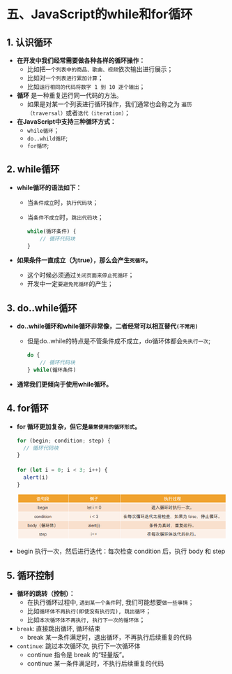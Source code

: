 # 五、JavaScript的while和for循环

## 1. 认识循环

- **在开发中我们经常需要做各种各样的循环操作：**
  - 比如把`一个列表中的商品、歌曲、视频`依次输出进行展示；
  - 比如对`一个列表进行累加计算`；
  - 比如`运行相同的代码将数字 1 到 10 逐个输出`；
- **循环** 是一种重复运行同一代码的方法。
  - 如果是对某一个列表进行循环操作，我们通常也会称之为 `遍历（traversal）`或者`迭代（iteration）`；
- **在JavaScript中支持三种循环方式：**
  - `while循环`；
  - `do..whild循环`;
  - `for循环`;



## 2. while循环

- **while循环的语法如下：**

  - 当`条件成立`时，`执行代码块`；

  - 当`条件不成立`时，`跳出代码块`；

    ```javascript
    while(循环条件) {
    	// 循环代码块
    }
    ```

- **如果条件一直成立（为true），那么会产生`死循环`。**

  - 这个时候必须通过`关闭页面来停止死循环`；
  - 开发中一定`要避免死循环`的产生；



## 3. do..while循环

- **do..while循环和while循环非常像，二者经常可以相互替代`(不常用)`**

  - 但是do..while的特点是不管条件成不成立，do循环体都会`先执行一次`;

    ```javascript
    do {
    	// 循环代码块
    } while(循环条件)
    ```

- **通常我们更倾向于使用while循环。**



## 4. for循环

- **for 循环更加复杂，但它是`最常使用的循环形式`。**

  ```javascript
  for (begin; condition; step) {
    // 循环代码块
  }
  
  for (let i = 0; i < 3; i++) {
    alert(i)
  }
  ```

  ![](https://raw.githubusercontent.com/chen-zhuo-lin/pictures/main/2022-11/20221111233357.png)

- begin 执行一次，然后进行迭代：每次检查 condition 后，执行 body 和 step



## 5. 循环控制

- **循环的跳转（控制）：**
  - 在执行循环过程中, `遇到某一个条件`时, 我们可能想要`做一些事情`；
  - 比如`循环体不再执行(即使没有执行完), 跳出循环`；
  - 比如`本次循环体不再执行, 执行下一次的循环体`；
- `break`: 直接跳出循环, 循环结束
  - break 某一条件满足时，退出循环，不再执行后续重复的代码
- `continue`: 跳过本次循环次, 执行下一次循环体
  - continue 指令是 break 的“轻量版”。
  - continue 某一条件满足时，不执行后续重复的代码

